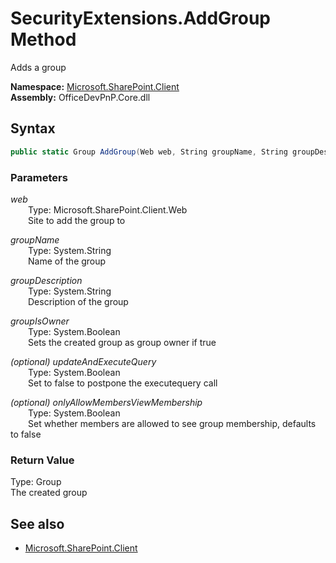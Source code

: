 # SecurityExtensions.AddGroup Method  
Adds a group  

**Namespace:** [Microsoft.SharePoint.Client](Microsoft.SharePoint.Client.md)  
**Assembly:** OfficeDevPnP.Core.dll  
## Syntax
```C#
public static Group AddGroup(Web web, String groupName, String groupDescription, Boolean groupIsOwner, Boolean updateAndExecuteQuery, Boolean onlyAllowMembersViewMembership)
```
### Parameters
*web*  
&emsp;&emsp;Type: Microsoft.SharePoint.Client.Web  
&emsp;&emsp;Site to add the group to  

*groupName*  
&emsp;&emsp;Type: System.String  
&emsp;&emsp;Name of the group  

*groupDescription*  
&emsp;&emsp;Type: System.String  
&emsp;&emsp;Description of the group  

*groupIsOwner*  
&emsp;&emsp;Type: System.Boolean  
&emsp;&emsp;Sets the created group as group owner if true  

*(optional) updateAndExecuteQuery*  
&emsp;&emsp;Type: System.Boolean  
&emsp;&emsp;Set to false to postpone the executequery call  

*(optional) onlyAllowMembersViewMembership*  
&emsp;&emsp;Type: System.Boolean  
&emsp;&emsp;Set whether members are allowed to see group membership, defaults to false  

### Return Value
Type: Group  
The created group

## See also
- [Microsoft.SharePoint.Client](Microsoft.SharePoint.Client.md)
